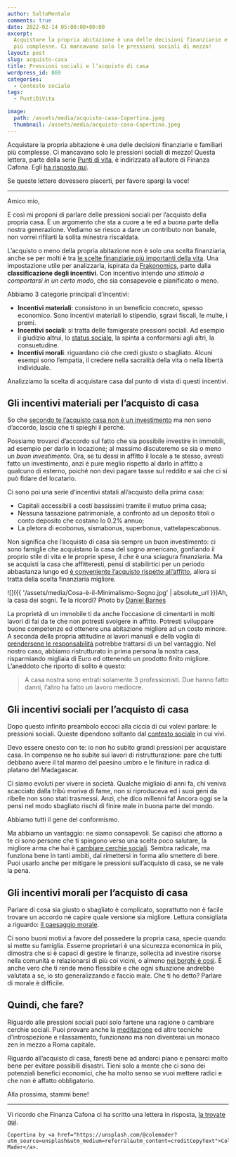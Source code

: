 ```yaml
---
author: SaltoMentale
comments: true
date: 2022-02-14 05:00:00+00:00
excerpt:
  Acquistare la propria abitazione è una delle decisioni finanziarie e familiari
  più complesse. Ci mancavano solo le pressioni sociali di mezzo!
layout: post
slug: acquisto-casa
title: Pressioni sociali e l’acquisto di casa
wordpress_id: 869
categories:
  - Contesto sociale
tags:
  - PuntiDiVita

image:
  path: /assets/media/acquisto-casa-Copertina.jpeg
  thumbnail: /assets/media/acquisto-casa-Copertina.jpeg
---
```


Acquistare la propria abitazione è una delle decisioni finanziarie e familiari più complesse. Ci mancavano solo le pressioni sociali di mezzo! Questa lettera, parte della serie [Punti di vita](/category/punti-di-vita/), è indirizzata all’autore di Finanza Cafona. Egli [ha risposto qui](https://finanzacafona.it/2022/02/pressione-sociale-acquisto-casa.html).

Se queste lettere dovessero piacerti, per favore spargi la voce!

---

Amico mio,

E così mi proponi di parlare delle pressioni sociali per l’acquisto della propria casa. È un argomento che sta a cuore a te ed a buona parte della nostra generazione. Vediamo se riesco a dare un contributo non banale, non vorrei rifilarti la solita minestra riscaldata.

L’acquisto o meno della propria abitazione non è solo una scelta finanziaria, anche se per molti è tra [le scelte finanziarie più importanti della vita](/come-gestire-le-finanze/). Una impostazione utile per analizzarla, ispirata da [Frakonomics](https://amzn.to/31nveLm), parte dalla **classificazione degli incentivi**. Con incentivo intendo _uno stimolo a comportarsi in un certo modo_, che sia consapevole e pianificato o meno.

Abbiamo 3 categorie principali d’incentivi:

- **Incentivi materiali**: consistono in un beneficio concreto, spesso economico. Sono incentivi materiali lo stipendio, sgravi fiscali, le multe, i premi.
- **Incentivi sociali**: si tratta delle famigerate pressioni sociali. Ad esempio il giudizio altrui, lo [status sociale](/il-costo-dello-status/), la spinta a conformarsi agli altri, la consuetudine.
- **Incentivi morali**: riguardano ciò che credi giusto o sbagliato. Alcuni esempi sono l’empatia, il credere nella sacralità della vita o nella libertà individuale.

Analizziamo la scelta di acquistare casa dal punto di vista di questi incentivi.

## Gli incentivi materiali per l’acquisto di casa

So che [secondo te l’acquisto casa non è un investimento](https://finanzacafona.it/2020/02/comprare-casa-non-e-un-investimento.html) ma non sono d’accordo, lascia che ti spieghi il perché.

Possiamo trovarci d’accordo sul fatto che sia possibile investire in immobili, ad esempio per darlo in locazione; al massimo discuteremo se sia o meno un _buon investimento_. Ora, se tu dessi in affitto il locale a te stesso, avresti fatto un investimento, anzi è pure meglio rispetto al darlo in affitto a qualcuno di esterno, poiché non devi pagare tasse sul reddito e sai che ci si può fidare del locatario.

Ci sono poi una serie d’incentivi statali all’acquisto della prima casa:

- Capitali accessibili a costi bassissimi tramite il mutuo prima casa;
- Nessuna tassazione patrimoniale, a confronto ad un deposito titoli o conto deposito che costano lo 0.2% annuo;
- La pletora di ecobonus, sismabonus, superbonus, vattelapescabonus.

Non significa che l’acquisto di casa sia sempre un buon investimento: ci sono famiglie che acquistano la casa del sogno americano, gonfiando il proprio stile di vita e le proprie spese, il che è una sciagura finanziaria. Ma se acquisti la casa che affitteresti, pensi di stabilirtici per un periodo abbastanza lungo ed [è conveniente l’acquisto rispetto all’affitto](https://sossoldi.org/affitto-o-acquisto.html), allora si tratta della scelta finanziaria migliore.

![]({{ '/assets/media/Cosa-è-il-Minimalismo-Sogno.jpg' | absolute_url }})Ah, la casa dei sogni. Te la ricordi? Photo by [Daniel Barnes](https://unsplash.com/@dannybarness?utm_source=unsplash&utm_medium=referral&utm_content=creditCopyText)

La proprietà di un immobile ti da anche l’occasione di cimentarti in molti lavori di fai da te che non potresti svolgere in affitto. Potresti sviluppare buone competenze ed ottenere una abitazione migliore ad un costo minore. A seconda della propria attitudine ai lavori manuali e della voglia di [prendersene le responsabilità](/tatismo/) potrebbe trattarsi di un bel vantaggio. Nel nostro caso, abbiamo ristrutturato in prima persona la nostra casa, risparmiando migliaia di Euro ed ottenendo un prodotto finito migliore. L’aneddoto che riporto di solito è questo:

> A casa nostra sono entrati solamente 3 professionisti. Due hanno fatto danni, l’altro ha fatto un lavoro mediocre.


## Gli incentivi sociali per l’acquisto di casa

Dopo questo infinito preambolo eccoci alla ciccia di cui volevi parlare: le pressioni sociali. Queste dipendono soltanto dal [contesto sociale](/il-giusto-lo-sbagliato-ed-il-contesto-sociale/) in cui vivi.

Devo essere onesto con te: io non ho subito grandi pressioni per acquistare casa. In compenso ne ho subite sui lavori di ristrutturazione: pare che tutti debbano avere il tal marmo del paesino umbro e le finiture in radica di platano del Madagascar.

Ci siamo evoluti per vivere in società. Qualche migliaio di anni fa, chi veniva scacciato dalla tribù moriva di fame, non si riproduceva ed i suoi geni da ribelle non sono stati trasmessi. Anzi, che dico millenni fa! Ancora oggi se la pensi nel modo sbagliato rischi di finire male in buona parte del mondo.

Abbiamo tutti il gene del conformismo.

Ma abbiamo un vantaggio: ne siamo consapevoli. Se capisci che attorno a te ci sono persone che ti spingono verso una scelta poco salutare, la migliore arma che hai è [cambiare cerchie sociali](/il-giusto-lo-sbagliato-ed-il-contesto-sociale/). Sembra radicale, ma funziona bene in tanti ambiti, dal rimettersi in forma allo smettere di bere. Puoi usarlo anche per mitigare le pressioni sull’acquisto di casa, se ne vale la pena.

## Gli incentivi morali per l’acquisto di casa

Parlare di cosa sia giusto o sbagliato è complicato, soprattutto non è facile trovare un accordo né capire quale versione sia migliore. Lettura consigliata a riguardo: [Il paesaggio morale](https://amzn.to/3JD82tB).

Ci sono buoni motivi a favore del possedere la propria casa, specie quando si mette su famiglia. Esserne proprietari è una sicurezza economica in più, dimostra che si è capaci di gestire le finanze, sollecita ad investire risorse nella comunità e relazionarsi di più coi vicini, o almeno [nei borghi è così](/vivere-in-un-borgo/). È anche vero che ti rende meno flessibile e che ogni situazione andrebbe valutata a se, io sto generalizzando e faccio male. Che ti ho detto? Parlare di morale è difficile.

## Quindi, che fare?

Riguardo alle pressioni sociali puoi solo fartene una ragione o cambiare cerchie sociali. Puoi provare anche la [meditazione](/30-giorni-meditazione/) ed altre tecniche d’introspezione e rilassamento, funzionano ma non diventerai un monaco zen in mezzo a Roma capitale.

Riguardo all’acquisto di casa, faresti bene ad andarci piano e pensarci molto bene per evitare possibili disastri. Tieni solo a mente che ci sono dei potenziali benefici economici, che ha molto senso se vuoi mettere radici e che non è affatto obbligatorio.

Alla prossima, stammi bene!

---

Vi ricordo che Finanza Cafona ci ha scritto una lettera in risposta, [la trovate qui](https://finanzacafona.it/2022/02/pressione-sociale-acquisto-casa.html).

    Copertina by <a href="https://unsplash.com/@colemader?utm_source=unsplash&utm_medium=referral&utm_content=creditCopyText">Cole Mader</a>.
